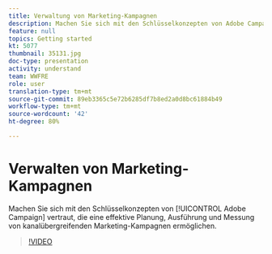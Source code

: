 ```yaml
---
title: Verwaltung von Marketing-Kampagnen
description: Machen Sie sich mit den Schlüsselkonzepten von Adobe Campaign vertraut, die eine effektive Planung, Ausführung und Messung von kanalübergreifenden Marketing-Kampagnen ermöglichen.
feature: null
topics: Getting started
kt: 5077
thumbnail: 35131.jpg
doc-type: presentation
activity: understand
team: WWFRE
role: user
translation-type: tm+mt
source-git-commit: 89eb3365c5e72b6285df7b8ed2a0d8bc61884b49
workflow-type: tm+mt
source-wordcount: '42'
ht-degree: 80%

---
```



# Verwalten von Marketing-Kampagnen

Machen Sie sich mit den Schlüsselkonzepten von [!UICONTROL Adobe Campaign] vertraut, die eine effektive Planung, Ausführung und Messung von kanalübergreifenden Marketing-Kampagnen ermöglichen.

>[!VIDEO](https://video.tv.adobe.com/v/35131?quality=12)
